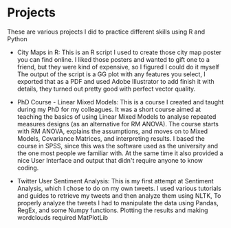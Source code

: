 # Projects
These are various projects I did to practice different skills using R and Python

- City Maps in R: This is an R script I used to create those city map poster you can find online. 
  I liked those posters and wanted to gift one to a friend, but they were kind of expensive, so I figured I could do it myself
  The output of the script is a GG plot with any features you select, I exported that as a PDF and 
  used Adobe Illustrator to add finish it with details, they turned out pretty good with perfect vector quality.

- PhD Course - Linear Mixed Models: This is a course I created and taught during my PhD for my colleagues. It was a short course aimed at teaching the basics of using Linear Mixed Models to analyse repeated measures designs (as an alternative for RM ANOVA). The course starts with RM ANOVA, explains the assumptions, and moves on to Mixed Models, Covariance Matrices, and interpreting results.
  I based the course in SPSS, since this was the software used as the university and the one most people we familiar with. At the same time it also provided a nice User Interface and output that didn't require anyone to know coding.


- Twitter User Sentiment Analysis: This is my first attempt at Sentiment Analysis, which I chose to do on my own tweets.
  I used various tutorials and guides to retrieve my tweets and then analyze them using NLTK,
  To properly analyze the tweets I had to manipulate the data using Pandas, RegEx, and some Numpy functions.
  Plotting the results and making wordclouds required MatPlotLib
